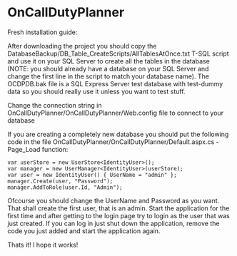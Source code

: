 # OnCallDutyPlanner

Fresh installation guide:

After downloading the project you should copy the DatabaseBackup/DB_Table_CreateScripts/AllTablesAtOnce.txt T-SQL script and use it on your SQL Server to create all the tables in the database (NOTE: you should already have a database on your SQL Server and change the first line in the script to match your database name).
The OCDPDB.bak file is a SQL Express Server test database with test-dummy data so you should really use it unless you want to test stuff.

Change the connection string in OnCallDutyPlanner/OnCallDutyPlanner/Web.config file to connect to your database

If you are creating a completely new database you should put the following code in the file  OnCallDutyPlanner/OnCallDutyPlanner/Default.aspx.cs - Page_Load function:
```
var userStore = new UserStore<IdentityUser>();
var manager = new UserManager<IdentityUser>(userStore);
var user = new IdentityUser() { UserName = "admin" };
manager.Create(user, "Password");
manager.AddToRole(user.Id, "Admin");
```
Ofcourse you should change the UserName and Password as you want. That shall create the first user, that is an admin.
Start the application for the first time and after getting to the login page try to login as the user that was just created. If you can log in just shut down the application, remove the code you just added and start the application again.

Thats it! I hope it works!
